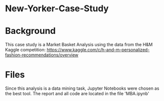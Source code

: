 # New-Yorker-Case-Study

# Background
This case study is a Market Basket Analysis using the data from the H&M Kaggle competition:
https://www.kaggle.com/c/h-and-m-personalized-fashion-recommendations/overview

# Files
Since this analysis is a data mining task, Jupyter Notebooks were chosen as the best tool.
The report and all code are located in the file 'MBA.ipynb'
